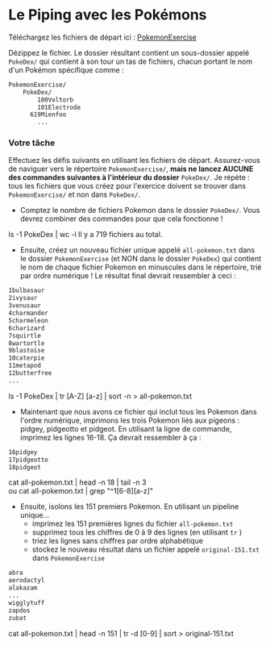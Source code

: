 # Le Piping avec les Pokémons

Téléchargez les fichiers de départ ici :
[PokemonExercise](./PokemonExercise.zip)

Dézippez le fichier. Le dossier résultant contient un sous-dossier appelé `PokeDex/` qui contient à son tour un tas de fichiers, chacun portant le nom d'un Pokémon spécifique comme :

```bash
PokemonExercise/
	PokeDex/
		100Voltorb
		101Electrode
	  619Mienfoo
		...
```

### Votre tâche

Effectuez les défis suivants en utilisant les fichiers de départ. Assurez-vous de naviguer vers le répertoire `PokemonExercise/`, **mais ne lancez AUCUNE des commandes suivantes à l'intérieur du dossier** `PokeDex/`. Je répète : tous les fichiers que vous créez pour l'exercice doivent se trouver dans `PokemonExercise/` et non dans `PokeDex/`.

- Comptez le nombre de fichiers Pokemon dans le dossier `PokeDex/`. Vous devrez combiner des commandes pour que cela fonctionne !

ls -1 PokeDex | wc -l
Il y a 719 fichiers au total.

- Ensuite, créez un nouveau fichier unique appelé `all-pokemon.txt` dans le dossier `PokemonExercise` (et NON dans le dossier `PokeDex`) qui contient le nom de chaque fichier Pokemon en minuscules dans le répertoire, trié par ordre numérique ! Le résultat final devrait ressembler à ceci :

```bash
1bulbasaur
2ivysaur
3venusaur
4charmander
5charmeleon
6charizard
7squirtle
8wartortle
9blastoise
10caterpie
11metapod
12butterfree
...
```

ls -1 PokeDex | tr [A-Z] [a-z] | sort -n > all-pokemon.txt

- Maintenant que nous avons ce fichier qui inclut tous les Pokemon dans l'ordre numérique, imprimons les trois Pokemon liés aux pigeons : pidgey, pidgeotto et pidgeot. En utilisant la ligne de commande, imprimez les lignes 16-18. Ça devrait ressembler à ça :

```bash
16pidgey
17pidgeotto
18pidgeot
```

cat all-pokemon.txt | head -n 18 | tail -n 3  
ou
cat all-pokemon.txt | grep "^1[6-8][a-z]"

- Ensuite, isolons les 151 premiers Pokemon. En utilisant un pipeline unique...
  - imprimez les 151 premières lignes du fichier `all-pokemon.txt`
  - supprimez tous les chiffres de 0 à 9 des lignes (en utilisant `tr` )
  - triez les lignes sans chiffres par ordre alphabétique
  - stockez le nouveau résultat dans un fichier appelé `original-151.txt` dans `PokemonExercise`

```bash
abra
aerodactyl
alakazam
...
wigglytuff
zapdos
zubat
```

cat all-pokemon.txt | head -n 151 | tr -d [0-9] | sort > original-151.txt
